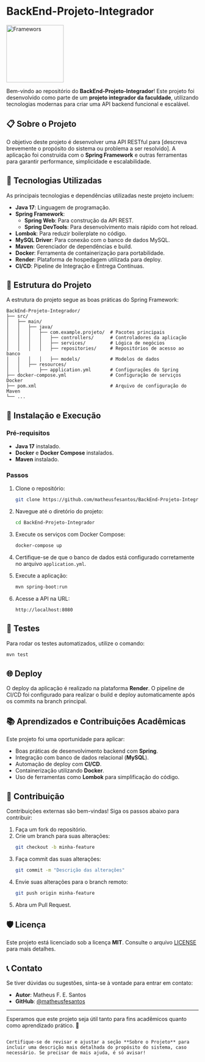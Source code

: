 # BackEnd-Projeto-Integrador
<p>
  <img src="https://skillicons.dev/icons?i=spring,mysql,render,aws,docker&theme=dark" width="150" alt="Framewors"/>
</p>

Bem-vindo ao repositório do **BackEnd-Projeto-Integrador**! Este projeto foi desenvolvido como parte de um **projeto integrador da faculdade**, utilizando tecnologias modernas para criar uma API backend funcional e escalável.

## 📋 Sobre o Projeto

O objetivo deste projeto é desenvolver uma API RESTful para [descreva brevemente o propósito do sistema ou problema a ser resolvido]. A aplicação foi construída com o **Spring Framework** e outras ferramentas para garantir performance, simplicidade e escalabilidade.

## 🚀 Tecnologias Utilizadas

As principais tecnologias e dependências utilizadas neste projeto incluem:

- **Java 17**: Linguagem de programação.
- **Spring Framework**:
  - **Spring Web**: Para construção da API REST.
  - **Spring DevTools**: Para desenvolvimento mais rápido com hot reload.
- **Lombok**: Para reduzir boilerplate no código.
- **MySQL Driver**: Para conexão com o banco de dados MySQL.
- **Maven**: Gerenciador de dependências e build.
- **Docker**: Ferramenta de containerização para portabilidade.
- **Render**: Plataforma de hospedagem utilizada para deploy.
- **CI/CD**: Pipeline de Integração e Entrega Contínuas.

## 📂 Estrutura do Projeto

A estrutura do projeto segue as boas práticas do Spring Framework:

```
BackEnd-Projeto-Integrador/
├── src/
│   ├── main/
│   │   ├── java/
│   │   │   ├── com.example.projeto/  # Pacotes principais
│   │   │   │   ├── controllers/      # Controladores da aplicação
│   │   │   │   ├── services/         # Lógica de negócios
│   │   │   │   ├── repositories/     # Repositórios de acesso ao banco
│   │   │   │   ├── models/           # Modelos de dados
│   │   ├── resources/
│   │       ├── application.yml       # Configurações do Spring
├── docker-compose.yml                # Configuração de serviços Docker
├── pom.xml                           # Arquivo de configuração do Maven
└── ...
```

## 🔧 Instalação e Execução

### Pré-requisitos
- **Java 17** instalado.
- **Docker** e **Docker Compose** instalados.
- **Maven** instalado.

### Passos
1. Clone o repositório:
   ```bash
   git clone https://github.com/matheusfesantos/BackEnd-Projeto-Integrador.git
   ```
2. Navegue até o diretório do projeto:
   ```bash
   cd BackEnd-Projeto-Integrador
   ```

3. Execute os serviços com Docker Compose:
   ```bash
   docker-compose up
   ```

4. Certifique-se de que o banco de dados está configurado corretamente no arquivo `application.yml`.

5. Execute a aplicação:
   ```bash
   mvn spring-boot:run
   ```

6. Acesse a API na URL:
   ```
   http://localhost:8080
   ```

## 🧪 Testes

Para rodar os testes automatizados, utilize o comando:
```bash
mvn test
```

## 🌐 Deploy

O deploy da aplicação é realizado na plataforma **Render**. O pipeline de CI/CD foi configurado para realizar o build e deploy automaticamente após os commits na branch principal.

## 📚 Aprendizados e Contribuições Acadêmicas

Este projeto foi uma oportunidade para aplicar:
- Boas práticas de desenvolvimento backend com **Spring**.
- Integração com banco de dados relacional (**MySQL**).
- Automação de deploy com **CI/CD**.
- Containerização utilizando **Docker**.
- Uso de ferramentas como **Lombok** para simplificação do código.

## 🤝 Contribuição

Contribuições externas são bem-vindas! Siga os passos abaixo para contribuir:

1. Faça um fork do repositório.
2. Crie um branch para suas alterações:
   ```bash
   git checkout -b minha-feature
   ```
3. Faça commit das suas alterações:
   ```bash
   git commit -m "Descrição das alterações"
   ```
4. Envie suas alterações para o branch remoto:
   ```bash
   git push origin minha-feature
   ```
5. Abra um Pull Request.

## 🛡️ Licença

Este projeto está licenciado sob a licença **MIT**. Consulte o arquivo [LICENSE](LICENSE) para mais detalhes.

## 📞 Contato

Se tiver dúvidas ou sugestões, sinta-se à vontade para entrar em contato:
- **Autor**: Matheus F. E. Santos
- **GitHub**: [@matheusfesantos](https://github.com/matheusfesantos)

---

Esperamos que este projeto seja útil tanto para fins acadêmicos quanto como aprendizado prático. 🚀
```

Certifique-se de revisar e ajustar a seção **Sobre o Projeto** para incluir uma descrição mais detalhada do propósito do sistema, caso necessário. Se precisar de mais ajuda, é só avisar!